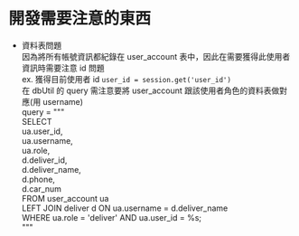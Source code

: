 # 開發需要注意的東西
- 資料表問題<br>
因為將所有帳號資訊都紀錄在 user_account 表中，因此在需要獲得此使用者資訊時需要注意 id 問題<br>
ex. 獲得目前使用者 id `user_id = session.get('user_id')`<br>
在 dbUtil 的 query 需注意要將 user_account 跟該使用者角色的資料表做對應(用 username)<br>
query = """<br>
        SELECT <br>
            ua.user_id,<br>
            ua.username,<br>
            ua.role,<br>
            d.deliver_id,<br>
            d.deliver_name,<br>
            d.phone,<br>
            d.car_num<br>
        FROM user_account ua<br>
        LEFT JOIN deliver d ON ua.username = d.deliver_name<br>
        WHERE ua.role = 'deliver' AND ua.user_id = %s;<br>
    """<br>
